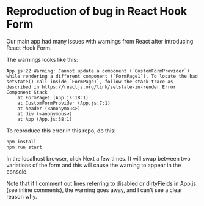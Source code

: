 # Reproduction of bug in React Hook Form

Our main app had many issues with warnings from React after introducing React Hook Form.

The warnings looks like this:
```
App.js:22 Warning: Cannot update a component (`CustomFormProvider`) while rendering a different component (`FormPage1`). To locate the bad setState() call inside `FormPage1`, follow the stack trace as described in https://reactjs.org/link/setstate-in-render Error Component Stack
    at FormPage1 (App.js:18:1)
    at CustomFormProvider (App.js:7:1)
    at header (<anonymous>)
    at div (<anonymous>)
    at App (App.js:38:1)
```

To reproduce this error in this repo, do this:

```
npm install
npm run start
```

In the localhost browser, click Next a few times. It will swap between two variations of the form and this will cause the warning to appear in the console.

Note that if I comment out lines referring to disabled or dirtyFields in App.js (see inline comments), the warning goes away, and I can't see a clear reason why.